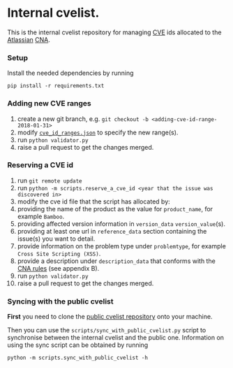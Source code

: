 # Internal cvelist.

This is the internal cvelist repository for managing [CVE](https://cve.mitre.org) ids allocated to the [Atlassian](http://go.atlassian.com/cna) [CNA](https://cve.mitre.org/cve/request_id.html#cna_participants).


### Setup

Install the needed dependencies by running

    pip install -r requirements.txt


### Adding new CVE ranges

1. create a new git branch, e.g. `git checkout -b <adding-cve-id-range-2018-01-31>`
2. modify [`cve_id_ranges.json`](cve_id_ranges.json) to specify the new range(s).
3. run `python validator.py`
4. raise a pull request to get the changes merged.

### Reserving a CVE id

1. run `git remote update`
2. run `python -m scripts.reserve_a_cve_id <year that the issue was discovered in>`
3. modify the cve id file that the script has allocated by:
 1. providing the name of the product as the value for `product_name`, for example `Bamboo`.
 2. providing affected version information in `version_data` `version_value`(s).
 3. providing at least one url in `reference_data` section containing the issue(s) you want to detail.
 4. provide information on the problem type under `problemtype`, for example `Cross Site Scripting (XSS)`.
 5. provide a description under `description_data` that conforms with the [CNA rules](https://cve.mitre.org/cve/cna/CNA_Rules_v2.0.pdf) (see appendix B).
4. run `python validator.py`
5. raise a pull request to get the changes merged.


### Syncing with the public cvelist

**First** you need to clone the [public cvelist repository](https://github.com/CVEProject/cvelist) onto your machine.

Then you can use the `scripts/sync_with_public_cvelist.py` script to synchronise between the internal cvelist and the public one.
Information on using the sync script can be obtained by running

    python -m scripts.sync_with_public_cvelist -h


